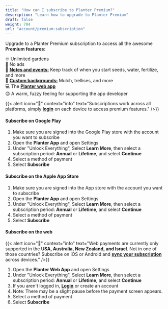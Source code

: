 ```yaml
---
title: "How can I subscribe to Planter Premium?"
description: "Learn how to upgrade to Planter Premium"
draft: false
weight: 704
url: "account/premium-subscription"
---
```


Upgrade to a Planter Premium subscription to access all the awesome **Premium features:**

♾️ Unlimited gardens<br />
🚫 No ads<br />
📝 [**Notes and events:**](../../notes-and-events/how-to) Keep track of when you start seeds, water, fertilize, and more<br />
🎨 [**Custom backgrounds:**](../../garden/customize) Mulch, trellises, and more<br />
💻 The [**Planter web app**](https://planter.garden/gardens)<br />
😊 A warm, fuzzy feeling for supporting the app developer<br />

{{< alert icon="🍓" context="info" text="Subscriptions work across all platforms, simply [**login**](../login) on each device to access premium features." />}}

#### Subscribe on Google Play
1. Make sure you are signed into the Google Play store with the account you want to subscribe
2. Open the **Planter App** and open Settings
3. Under "Unlock Everything", Select **Learn More**, then select a subscription period: **Annual** or **Lifetime**, and select **Continue**
4. Select a method of payment
5. Select **Subscribe**

#### Subscribe on the Apple App Store
1. Make sure you are signed into the App store with the account you want to subscribe
2. Open the **Planter App** and open Settings
3. Under "Unlock Everything", Select **Learn More**, then select a subscription period: **Annual** or **Lifetime**, and select **Continue**
4. Select a method of payment
5. Select **Subscribe**

#### Subscribe on the web

{{< alert icon="🥝" context="info" text="Web payments are currently only supported in the **USA, Australia, New Zealand, and Israel**. Not in one of those countries? Subscribe on iOS or Android and [**sync your subscription**](../multiple-devices) across devices." />}}

1. Open the **Planter Web App** and open Settings
2. Under "Unlock Everything", Select **Learn More**, then select a subscription period: **Annual** or **Lifetime**, and select **Continue**
3. If you aren't logged in, [**Login**](../login) or create an account
4. Note: There may be a slight pause before the payment screen appears.
5. Select a method of payment
6. Select **Subscribe**
